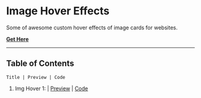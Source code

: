 # **Image Hover Effects**

Some of awesome custom hover effects of image cards for websites.

[**Get Here**](https://github.com/imniladri/Miscellaneous/tree/main/Image-Hovers)

---

## **Table of Contents**

```
Title | Preview | Code
```

1.  Img Hover 1:
    | [Preview](https://imniladri.github.io/Miscellaneous/Image-Hovers/Img-Hover-1)
    | [Code](https://github.com/imniladri/Miscellaneous/tree/main/Image-Hovers/Img-Hover-1)
